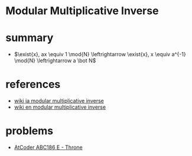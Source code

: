 # Modular Multiplicative Inverse 


# summary
- $\exist{x}, ax \equiv 1 \mod{N} \leftrightarrow \exist{x}, x \equiv a^{-1} \mod{N} \leftrightarrow a \bot N$



# references
- [wiki ja modular multiplicative inverse](https://ja.wikipedia.org/wiki/%E3%83%A2%E3%82%B8%E3%83%A5%E3%83%A9%E9%80%86%E6%95%B0)
- [wiki en modular multiplicative inverse](https://en.wikipedia.org/wiki/Modular_multiplicative_inverse)




# problems 
- [AtCoder ABC186 E - Throne](https://atcoder.jp/contests/abc186/tasks/abc186_e)
